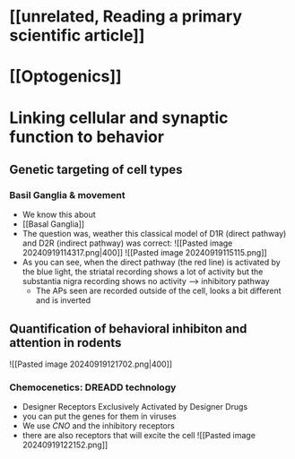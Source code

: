 # [[unrelated, Reading a primary scientific article]]

# [[Optogenics]]
# Linking cellular and synaptic function to behavior
## Genetic targeting of cell types
### Basil Ganglia & movement
- We know this about 
- [[Basal Ganglia]]
- The question was, weather this classical model of D1R (direct pathway) and D2R (indirect pathway) was correct:
![[Pasted image 20240919114317.png|400]]
![[Pasted image 20240919115115.png]]
- As you can see, when the direct pathway (the red line) is activated by the blue light, the striatal recording shows a lot of activity but the substantia nigra recording shows no activity --> inhibitory pathway
	- The APs seen are recorded outside of the cell, looks a bit different and is inverted
## Quantification of behavioral inhibiton and attention in rodents
![[Pasted image 20240919121702.png|400]]

### Chemocenetics: DREADD technology
- Designer Receptors Exclusively Activated by Designer Drugs 
- you can put the genes for them in viruses
- We use *CNO* and the inhibitory receptors
- there are also receptors that will excite the cell
![[Pasted image 20240919122152.png]]
